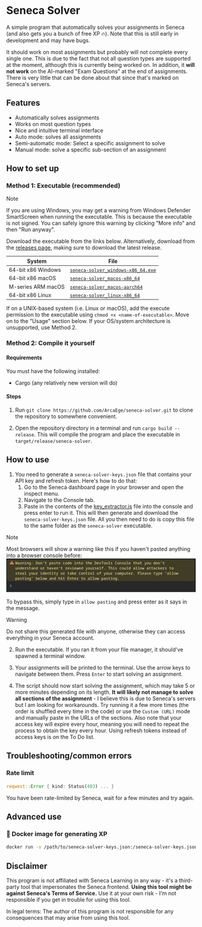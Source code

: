 # Seneca Solver

A simple program that automatically solves your assignments in Seneca (and also gets you a bunch of free XP 🔥). Note that this is still early in development and may have bugs.

It should work on most assignments but probably will not complete every single one. This is due to the fact that not all question types are supported at the moment, although this is currently being worked on. In addition, it **will not work** on the AI-marked "Exam Questions" at the end of assignments. There is very little that can be done about that since that's marked on Seneca's servers.

## Features

- Automatically solves assignments
- Works on most question types
- Nice and intuitive terminal interface
- Auto mode: solves all assignments
- Semi-automatic mode: Select a specific assignment to solve
- Manual mode: solve a specific sub-section of an assignment

## How to set up

### Method 1: Executable (recommended)

> [!NOTE]
> If you are using Windows, you may get a warning from Windows Defender SmartScreen when running the executable. This is because the executable is not signed. You can safely ignore this warning by clicking "More info" and then "Run anyway".

Download the executable from the links below. Alternatively, download from the [releases page](https://github.com/ArcaEge/seneca-solver/releases/latest), making sure to download the latest release.

| System             | File                               |
| ------------------ | ---------------------------------- |
| 64-bit x86 Windows | [`seneca-solver_windows-x86_64.exe`](https://github.com/ArcaEge/seneca-solver/releases/latest/download/seneca-solver_windows-x86_64.exe) |
| 64-bit x86 macOS   | [`seneca-solver_macos-x86_64`](https://github.com/ArcaEge/seneca-solver/releases/latest/download/seneca-solver_macos-x86_64) |
| M-series ARM macOS | [`seneca-solver_macos-aarch64`](https://github.com/ArcaEge/seneca-solver/releases/latest/download/seneca-solver_macos-aarch64) |
| 64-bit x86 Linux   | [`seneca-solver_linux-x86_64`](https://github.com/ArcaEge/seneca-solver/releases/latest/download/seneca-solver_linux-x86_64) |

If on a UNIX-based system (i.e. Linux or macOS), add the execute permission to the executable using `chmod +x <name-of-executable>`. Move on to the "Usage" section below. If your OS/system architecture is unsupported, use Method 2.

### Method 2: Compile it yourself

#### Requirements

You must have the following installed:

- Cargo (any relatively new version will do)

#### Steps

1. Run `git clone https://github.com/ArcaEge/seneca-solver.git` to clone the repository to somewhere convenient.

1. Open the repository directory in a terminal and run `cargo build --release`. This will compile the program and place the executable in `target/release/seneca-solver`.

## How to use

1. You need to generate a `seneca-solver-keys.json` file that contains your API key and refresh token. Here's how to do that:
    1. Go to the Seneca dashboard page in your browser and open the inspect menu.
    1. Navigate to the Console tab.
    1. Paste in the contents of the [key_extractor.js](key_extractor.js) file into the console and press enter to run it. This will then generate and download the `seneca-solver-keys.json` file. All you then need to do is copy this file to the same folder as the `seneca-solver` executable.

> [!NOTE]
> Most browsers will show a warning like this if you haven't pasted anything into a browser console before:
> ![Warning: Don’t paste code into the DevTools Console that you don’t understand or haven’t reviewed yourself. This could allow attackers to steal your identity or take control of your computer. Please type ‘allow pasting’ below and hit Enter to allow pasting.](docs/images/allow_pasting.png)
>
> To bypass this, simply type in `allow pasting` and press enter as it says in the message.

> [!WARNING]
> Do not share this generated file with anyone, otherwise they can access everything in your Seneca account.

2. Run the executable. If you ran it from your file manager, it should've spawned a terminal window.

1. Your assignments will be printed to the terminal. Use the arrow keys to navigate between them. Press `Enter` to start solving an assignment.

1. The script should now start solving the assignment, which may take 5 or more minutes depending on its length. **It will likely not manage to solve all sections of the assignment** - I believe this is due to Seneca's servers but I am looking for workarounds. Try running it a few more times (the order is shuffled every time in the code) or use the `Custom (URL)` mode and manually paste in the URLs of the sections. Also note that your access key will expire every hour, meaning you will need to repeat the process to obtain the key every hour. Using refresh tokens instead of access keys is on the To Do list.

## Troubleshooting/common errors

### Rate limit

``` rust
reqwest::Error { kind: Status(403) ... }
```

You have been rate-limited by Seneca, wait for a few minutes and try again.

## Advanced use

### 🚜 Docker image for generating XP

```sh
docker run -v /path/to/seneca-solver-keys.json:/seneca-solver-keys.json ghcr.io/arcaege/seneca-solver:main
```

## Disclaimer

This program is not affiliated with Seneca Learning in any way - it's a third-party tool that impersonates the Seneca frontend. **Using this tool might be against Seneca's Terms of Service.** Use it at your own risk - I'm not responsible if you get in trouble for using this tool.

In legal terms: The author of this program is not responsible for any consequences that may arise from using this tool.
